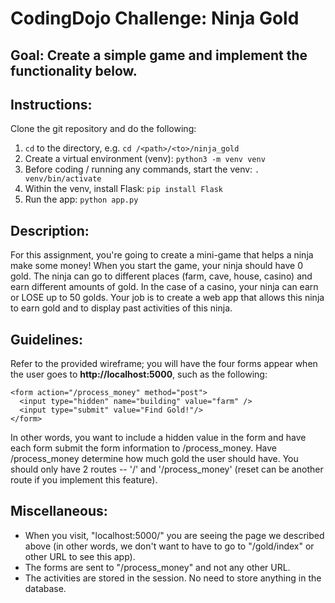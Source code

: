 # CodingDojo Challenge: Ninja Gold
## Goal: Create a simple game and implement the functionality below.

## Instructions:
Clone the git repository and do the following:
1. `cd` to the directory, e.g. `cd /<path>/<to>/ninja_gold`
2. Create a virtual environment (venv): `python3 -m venv venv`
3. Before coding / running any commands, start the venv: `. venv/bin/activate`
4. Within the venv, install Flask: `pip install Flask`
5. Run the app: `python app.py`

## Description:
For this assignment, you're going to create a mini-game that helps a ninja make some money! When you start the game, your ninja should have 0 gold. The ninja can go to different places (farm, cave, house, casino) and earn different amounts of gold. In the case of a casino, your ninja can earn or LOSE up to 50 golds. Your job is to create a web app that allows this ninja to earn gold and to display past activities of this ninja.

## Guidelines:
Refer to the provided wireframe; you will have the four forms appear when the user goes to **http://localhost:5000**, such as the following:

```
<form action="/process_money" method="post">
  <input type="hidden" name="building" value="farm" />
  <input type="submit" value="Find Gold!"/>
</form>
```

In other words, you want to include a hidden value in the form and have each form submit the form information to /process_money. Have /process_money determine how much gold the user should have. You should only have 2 routes -- '/' and '/process_money' (reset can be another route if you implement this feature).

## Miscellaneous:
- When you visit, "localhost:5000/" you are seeing the page we described above (in other words, we don't want to have to go to "/gold/index" or other URL to see this app).
- The forms are sent to "/process_money" and not any other URL.
- The activities are stored in the session. No need to store anything in the database.